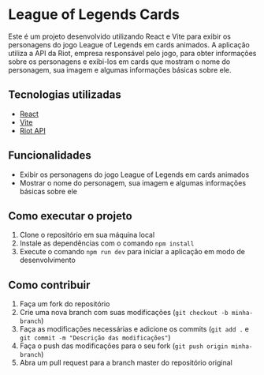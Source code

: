 # League of Legends Cards

Este é um projeto desenvolvido utilizando React e Vite para exibir os personagens do jogo League of Legends em cards animados. A aplicação utiliza a API da Riot, empresa responsável pelo jogo, para obter informações sobre os personagens e exibi-los em cards que mostram o nome do personagem, sua imagem e algumas informações básicas sobre ele.

## Tecnologias utilizadas

- [React](https://reactjs.org/)
- [Vite](https://vitejs.dev/)
- [Riot API](https://developer.riotgames.com/)

## Funcionalidades

- Exibir os personagens do jogo League of Legends em cards animados
- Mostrar o nome do personagem, sua imagem e algumas informações básicas sobre ele

## Como executar o projeto

1. Clone o repositório em sua máquina local
2. Instale as dependências com o comando `npm install`
3. Execute o comando `npm run dev` para iniciar a aplicação em modo de desenvolvimento

## Como contribuir

1. Faça um fork do repositório
2. Crie uma nova branch com suas modificações (`git checkout -b minha-branch`)
3. Faça as modificações necessárias e adicione os commits (`git add .` e `git commit -m "Descrição das modificações"`)
4. Faça o push das modificações para o seu fork (`git push origin minha-branch`)
5. Abra um pull request para a branch master do repositório original

